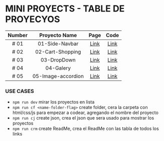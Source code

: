 # MINI PROYECTS - TABLE DE PROYECYOS

| Number | Proyecto Name | Page | Code |
| :----: |  :----: |  :----: | :----: |
| # 01 | 01-Side-Navbar | [Link](https://github.com/isuligoy/Mini-Proyects/projects/01-Side-Navbar/index.html)| [Link](https://github.com/isuligoy/Mini-Proyects/tree/main/public/01-Side-Navbar) |
| # 02 | 02-Cart-Shopping | [Link](https://github.com/isuligoy/Mini-Proyects/projects/02-Cart-Shopping/index.html)| [Link](https://github.com/isuligoy/Mini-Proyects/tree/main/public/02-Cart-Shopping) |
| # 03 | 03-DropDown | [Link](https://github.com/isuligoy/Mini-Proyects/projects/03-DropDown/index.html)| [Link](https://github.com/isuligoy/Mini-Proyects/tree/main/public/03-DropDown) |
| # 04 | 04-Galery | [Link](https://github.com/isuligoy/Mini-Proyects/projects/04-Galery/index.html)| [Link](https://github.com/isuligoy/Mini-Proyects/tree/main/public/04-Galery) |
| # 05 | 05-Image-accordion | [Link](https://github.com/isuligoy/Mini-Proyects/projects/05-Image-accordion/index.html)| [Link](https://github.com/isuligoy/Mini-Proyects/tree/main/public/05-Image-accordion) |

### USE CASES

-   `npm run dev` mirar los proyectos en lista
-   `npm run cf <name-folder-flag>` create folder, cera la carpeta con html/css/js para empezar a codear, agregando el nombre del proyecto
-   `npm run cj` create json, crea el json que sera usado para mostrar los proyectos
-   `npm run crm` create ReadMe, crea el ReadMe con las tabla de todos los links